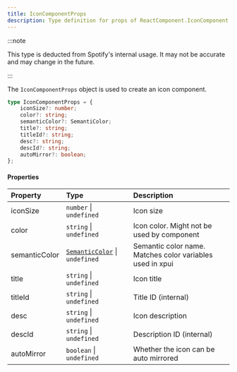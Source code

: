 ```yaml
---
title: IconComponentProps
description: Type definition for props of ReactComponent.IconComponent.
---
```


:::note

This type is deducted from Spotify's internal usage. It may not be accurate and may change in the future.

:::

The `IconComponentProps` object is used to create an icon component.

```ts
type IconComponentProps = {
    iconSize?: number;
    color?: string;
    semanticColor?: SemantiColor;
    title?: string;
    titleId?: string;
    desc?: string;
    descId?: string;
    autoMirror?: boolean;
};
```

#### Properties

| Property | Type | Description |
| :--- | :--- | :--- |
| iconSize | `number` &#124; `undefined` | Icon size |
| color | `string` &#124; `undefined` | Icon color. Might not be used by component |
| semanticColor | [`SemanticColor`](../semantic-color) &#124; `undefined` | Semantic color name. Matches color variables used in xpui |
| title | `string` &#124; `undefined` | Icon title |
| titleId | `string` &#124; `undefined` | Title ID (internal) |
| desc | `string` &#124; `undefined` | Icon description |
| descId | `string` &#124; `undefined` | Description ID (internal) |
| autoMirror | `boolean` &#124; `undefined` | Whether the icon can be auto mirrored |